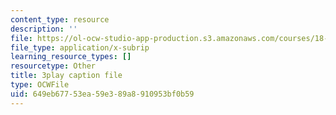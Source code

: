```yaml
---
content_type: resource
description: ''
file: https://ol-ocw-studio-app-production.s3.amazonaws.com/courses/18-065-matrix-methods-in-data-analysis-signal-processing-and-machine-learning-spring-2018/649eb67753ea59e389a8910953bf0b59_xsP-S7yKaRA.vtt
file_type: application/x-subrip
learning_resource_types: []
resourcetype: Other
title: 3play caption file
type: OCWFile
uid: 649eb677-53ea-59e3-89a8-910953bf0b59
---
```

